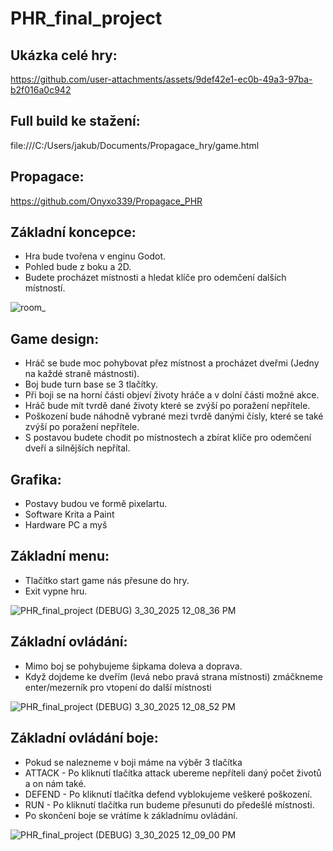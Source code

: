 # PHR_final_project

## Ukázka celé hry:
https://github.com/user-attachments/assets/9def42e1-ec0b-49a3-97ba-b2f016a0c942

## Full build ke stažení:
file:///C:/Users/jakub/Documents/Propagace_hry/game.html

## Propagace:
https://github.com/Onyxo339/Propagace_PHR

## Základní koncepce:
- Hra bude tvořena v enginu Godot.
- Pohled bude z boku a 2D.
- Budete procházet místnosti a hledat klíče pro odemčení dalších místností.

![room_](https://github.com/user-attachments/assets/a9058d29-732c-4167-8bb5-c2a3159ca16b)

## Game design:
- Hráč se bude moc pohybovat přez místnost a procházet dveřmi (Jedny na každé straně mástnosti).
- Boj bude turn base se 3 tlačítky.
- Při boji se na horní části objeví životy hráče a v dolní části možné akce.
- Hráč bude mít tvrdě dané životy které se zvýší po poražení nepřítele.
- Poškození bude náhodně vybrané mezi tvrdě danými čísly, které se také zvýší po poražení nepřítele.
- S postavou budete chodit po místnostech a zbírat klíče pro odemčení dveří a silnějších nepřítal.

## Grafika:
- Postavy budou ve formě pixelartu.
- Software Krita a Paint
- Hardware PC a myš

## Základní menu:
- Tlačítko start game nás přesune do hry.
- Exit vypne hru.

![PHR_final_project (DEBUG) 3_30_2025 12_08_36 PM](https://github.com/user-attachments/assets/581c9a05-13c9-49bd-856d-c73f9131b418)

## Základní ovládání:
- Mimo boj se pohybujeme šipkama doleva a doprava.
- Když dojdeme ke dveřím (levá nebo pravá strana místnosti) zmáčkneme enter/mezerník pro vtopení do další místnosti

![PHR_final_project (DEBUG) 3_30_2025 12_08_52 PM](https://github.com/user-attachments/assets/c0b3b2bd-eb20-42db-8949-e76968bd1072)

## Základní ovládání boje:
- Pokud se nalezneme v boji máme na výběr 3 tlačítka
- ATTACK - Po kliknutí tlačítka attack ubereme nepříteli daný počet životů a on nám také.
- DEFEND - Po kliknutí tlačítka defend vyblokujeme veškeré poškození.
- RUN - Po kliknutí tlačítka run budeme přesunuti do předešlé místnosti.
- Po skončení boje se vrátíme k základnímu ovládání.

![PHR_final_project (DEBUG) 3_30_2025 12_09_00 PM](https://github.com/user-attachments/assets/a9841aa4-3765-4013-8c5c-c521cd797757)
